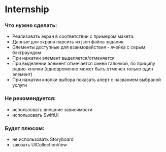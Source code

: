
# Internship

### Что нужно сделать:
- Реализовать экран в соответствии с примером макета.
- Данные для экрана парсить из json файла задания.
- Элементы доступные для взаимодействия - ячейка с серым бэкграундом
- При нажатии элемент выделяется/отменяется
- При выделении элемент отмечается синей галочкой, по приципу радио-кнопки (одновременно может быть отмечен только один элемент)
- При нажатии кнопки выбора показать алерт с названием выбраной услуги

### Не рекомендуется:
 - использовать внешние зависимости
 - использовать SwiftUI

### Будет плюсом:
+ не использовать Storyboard
+ заюзать UICollectionView
